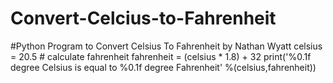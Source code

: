 # Convert-Celcius-to-Fahrenheit
#Python Program to Convert Celsius To Fahrenheit by Nathan Wyatt           celsius = 20.5  # calculate fahrenheit  fahrenheit = (celsius * 1.8) + 32  print('%0.1f degree Celsius is equal to %0.1f degree Fahrenheit' %(celsius,fahrenheit))
